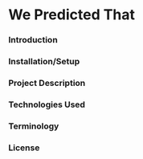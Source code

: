 # **We Predicted That**

### **Introduction**

### **Installation/Setup**

### **Project Description**

### **Technologies Used**

### **Terminology**

### **License**
